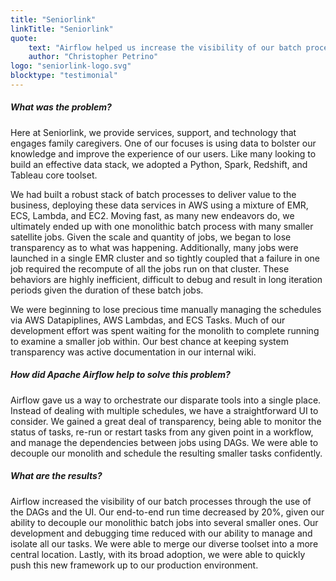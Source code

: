 ```yaml
---
title: "Seniorlink"
linkTitle: "Seniorlink"
quote:
    text: "Airflow helped us increase the visibility of our batch processes, decouple our batch jobs, and improve our development cycle, all while building confidence in our ability to scale and grow."
    author: "Christopher Petrino"
logo: "seniorlink-logo.svg"
blocktype: "testimonial"
---
```


##### What was the problem?
Here at Seniorlink, we provide services, support, and technology that engages family caregivers. One of our focuses is using data to bolster our knowledge and improve the experience of our users. Like many looking to build an effective data stack, we adopted a Python, Spark, Redshift, and Tableau core toolset.

We had built a robust stack of batch processes to deliver value to the business, deploying these data services in AWS using a mixture of EMR, ECS, Lambda, and EC2. Moving fast, as many new endeavors do, we ultimately ended up with one monolithic batch process with many smaller satellite jobs. Given the scale and quantity of jobs, we began to lose transparency as to what was happening. Additionally, many jobs were launched in a single EMR cluster and so tightly coupled that a failure in one job required the recompute of all the jobs run on that cluster. These behaviors are highly inefficient, difficult to debug and result in long iteration periods given the duration of these batch jobs.

We were beginning to lose precious time manually managing the schedules via AWS Datapiplines, AWS Lambdas, and ECS Tasks. Much of our development effort was spent waiting for the monolith to complete running to examine a smaller job within. Our best chance at keeping system transparency was active documentation in our internal wiki.

##### How did Apache Airflow help to solve this problem?
Airflow gave us a way to orchestrate our disparate tools into a single place. Instead of dealing with multiple schedules, we have a straightforward UI to consider. We gained a great deal of transparency, being able to monitor the status of tasks, re-run or restart tasks from any given point in a workflow, and manage the dependencies between jobs using DAGs. We were able to decouple our monolith and schedule the resulting smaller tasks confidently.

##### What are the results?
Airflow increased the visibility of our batch processes through the use of the DAGs and the UI. Our end-to-end run time decreased by 20%, given our ability to decouple our monolithic batch jobs into several smaller ones. Our development and debugging time reduced with our ability to manage and isolate all our tasks. We were able to merge our diverse toolset into a more central location. Lastly, with its broad adoption, we were able to quickly push this new framework up to our production environment.
